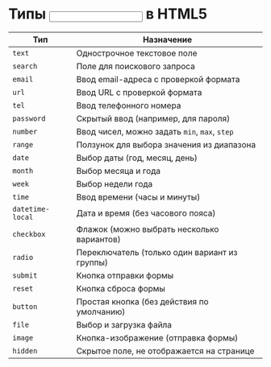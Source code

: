 # Типы <input> в HTML5

| Тип             | Назначение                                                |
|------------------|------------------------------------------------------------|
| `text`           | Однострочное текстовое поле                               |
| `search`         | Поле для поискового запроса                               |
| `email`          | Ввод email-адреса с проверкой формата                     |
| `url`            | Ввод URL с проверкой формата                              |
| `tel`            | Ввод телефонного номера                                   |
| `password`       | Скрытый ввод (например, для пароля)                       |
| `number`         | Ввод чисел, можно задать `min`, `max`, `step`            |
| `range`          | Ползунок для выбора значения из диапазона                |
| `date`           | Выбор даты (год, месяц, день)                            |
| `month`          | Выбор месяца и года                                       |
| `week`           | Выбор недели года                                         |
| `time`           | Ввод времени (часы и минуты)                              |
| `datetime-local` | Дата и время (без часового пояса)                        |
| `checkbox`       | Флажок (можно выбрать несколько вариантов)               |
| `radio`          | Переключатель (только один вариант из группы)           |
| `submit`         | Кнопка отправки формы                                     |
| `reset`          | Кнопка сброса формы                                       |
| `button`         | Простая кнопка (без действия по умолчанию)               |
| `file`           | Выбор и загрузка файла                                    |
| `image`          | Кнопка-изображение (отправка формы)                      |
| `hidden`         | Скрытое поле, не отображается на странице                |
